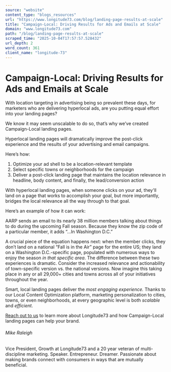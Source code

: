 ```yaml
---
source: "website"
content_type: "blogs_resources"
url: "https://www.longitude73.com/blog/landing-page-results-at-scale"
title: "Campaign-Local: Driving Results for Ads and Emails at Scale"
domain: "www.longitude73.com"
path: "/blog/landing-page-results-at-scale"
scraped_time: "2025-10-04T17:57:57.528432"
url_depth: 2
word_count: 361
client_name: "longitude-73"
---
```


# Campaign-Local: Driving Results for Ads and Emails at Scale

With location targeting in advertising being so prevalent these days, for marketers who are delivering hyperlocal ads, are you putting equal effort into your landing pages?

We know it may seem unscalable to do so, that’s why we’ve created Campaign-Local landing pages.

Hyperlocal landing pages will dramatically improve the post-click experience and the results of your advertising and email campaigns.

Here’s how:

1.  Optimize your ad shell to be a location-relevant template
2.  Select specific towns or neighborhoods for the campaign
3.  Deliver a post-click landing page that maintains the location relevance in headline, body content, and finally, the lead/conversion action

With hyperlocal landing pages, when someone clicks on your ad, they'll land on a page that works to accomplish your goal, but more importantly, bridges the local relevance all the way through to that goal.

Here’s an example of how it can work:

AARP sends an email to its nearly 38 million members talking about things to do during the upcoming Fall season. Because they know the zip code of a particular member, it adds “…In Washington D.C.”

A crucial piece of the equation happens next: when the member clicks, they don’t land on a national “Fall is in the Air” page for the entire US; they land on a Washington D.C.-specific page, populated with numerous ways to enjoy the season _in that specific area_.  The difference between these two experiences is dramatic. Consider the increased relevance and actionability of town-specific version vs. the national versions. Now imagine this taking place in any or all 29,000+ cities and towns across all of your initiatives throughout the year.

Smart, local landing pages deliver the _most engaging experience._ Thanks to our Local Content Optimization platform, marketing personalization to cities, towns, or even neighborhoods, at every geographic level is both _scalable_ and _efficient_.

[Reach out to us](/connect-with-us) to learn more about Longitude73 and how Campaign-Local landing pages can help your brand.

###### Mike Raleigh

Vice President, Growth at Longitude73 and a 20 year veteran of multi-discipline marketing. Speaker. Entrepreneur. Dreamer. Passionate about making brands connect with consumers in ways that are mutually beneficial.
